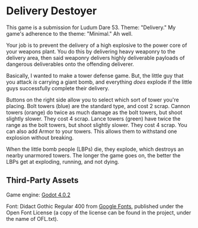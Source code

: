 # Delivery Destoyer

This game is a submission for Ludum Dare 53. Theme: "Delivery." My game's adherence to the theme: "Minimal." Ah well.

Your job is to prevent the delivery of a high explosive to the power core of your weapons plant. You do this by delivering heavy weaponry to the delivery area, then said weaponry delivers highly deliverable payloads of dangerous deliverables onto the offending deliverer.

Basically, I wanted to make a tower defense game. But, the little guy that you attack *is* carrying a giant bomb, and everything *does* explode if the little guys successfully complete their delivery.

Buttons on the right side allow you to select which sort of tower you're placing.
Bolt towers (blue) are the standard type, and cost 2 scrap.
Cannon towers (orange) do twice as much damage as the bolt towers, but shoot slightly slower. They cost 4 scrap.
Lance towers (green) have twice the range as the bolt towers, but shoot slightly slower. They cost 4 scrap.
You can also add Armor to your towers. This allows them to withstand one explosion without breaking.

When the little bomb people (LBPs) die, they explode, which destroys an nearby unarmored towers. The longer the game goes on, the better the LBPs get at exploding, running, and not dying.

## Third-Party Assets

Game engine: [Godot 4.0.2](https://godotengine.org/download/)

Font: Didact Gothic Regular 400 from [Google Fonts](https://fonts.google.com), published under the Open Font License (a copy of the license can be found in the project, under the name of OFL.txt).
